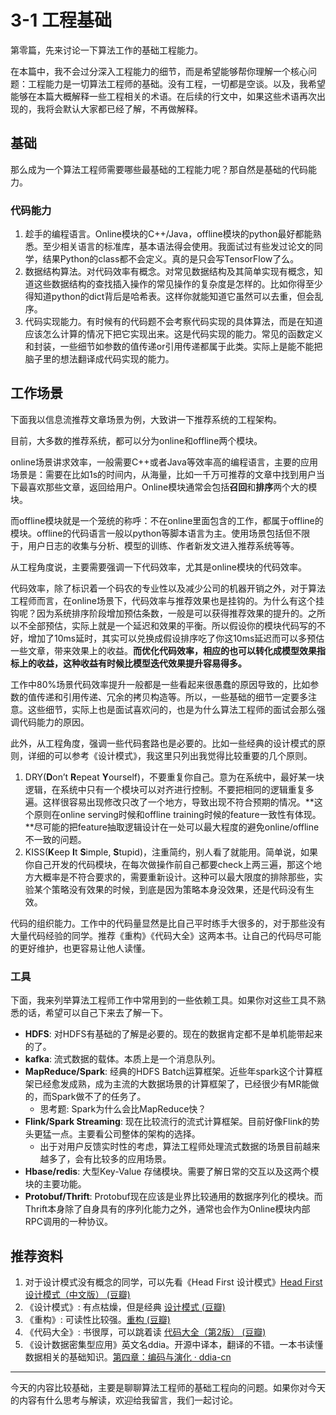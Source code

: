 # 3-1 工程基础


第零篇，先来讨论一下算法工作的基础工程能力。

在本篇中，我不会过分深入工程能力的细节，而是希望能够帮你理解一个核心问题：工程能力是一切算法工程师的基础。没有工程，一切都是空谈。以及，我希望能够在本篇大概解释一些工程相关的术语。在后续的行文中，如果这些术语再次出现的，我将会默认大家都已经了解，不再做解释。

## 基础

那么成为一个算法工程师需要哪些最基础的工程能力呢？那自然是基础的代码能力。

### 代码能力

1. 趁手的编程语言。Online模块的C++/Java，offline模块的python最好都能熟悉。至少相关语言的标准库，基本语法得会使用。我面试过有些发过论文的同学，结果Python的class都不会定义。真的是只会写TensorFlow了么。
2. 数据结构算法。对代码效率有概念。对常见数据结构及其简单实现有概念，知道这些数据结构的查找插入操作的常见操作的复杂度是怎样的。比如你得至少得知道python的dict背后是哈希表。这样你就能知道它虽然可以去重，但会乱序。
3. 代码实现能力。有时候有的代码题不会考察代码实现的具体算法，而是在知道应该怎么计算的情况下把它实现出来。这是代码实现的能力。常见的函数定义和封装，一些细节如参数的值传递or引用传递都属于此类。实际上是能不能把脑子里的想法翻译成代码实现的能力。

## 工作场景

下面我以信息流推荐文章场景为例，大致讲一下推荐系统的工程架构。

目前，大多数的推荐系统，都可以分为online和offline两个模块。

online场景讲求效率，一般需要C++或者Java等效率高的编程语言，主要的应用场景是：需要在比如1s的时间内，从海量，比如一千万可推荐的文章中找到用户当下最喜欢那些文章，返回给用户。Online模块通常会包括**召回**和**排序**两个大的模块。

而offline模块就是一个笼统的称呼：不在online里面包含的工作，都属于offline的模块。offline的代码语言一般以python等脚本语言为主。使用场景包括但不限于，用户日志的收集与分析、模型的训练、作者新发文进入推荐系统等等。

从工程角度说，主要需要强调一下代码效率，尤其是online模块的代码效率。

代码效率，除了标识着一个码农的专业性以及减少公司的机器开销之外，对于算法工程师而言，在online场景下，代码效率与推荐效果也是挂钩的。为什么有这个挂钩呢？因为系统排序阶段增加预估条数，一般是可以获得推荐效果的提升的。之所以不全部预估，实际上就是一个延迟和效果的平衡。所以假设你的模块代码写的不好，增加了10ms延时，其实可以兑换成假设排序吃了你这10ms延迟而可以多预估一些文章，带来效果上的收益。**而优化代码效率，相应的也可以转化成模型效果指标上的收益，这种收益有时候比模型迭代效果提升容易得多。**

工作中80%场景代码效率提升一般都是一些看起来很愚蠢的原因导致的，比如参数的值传递和引用传递、冗余的拷贝构造等。所以，一些基础的细节一定要多注意。这些细节，实际上也是面试喜欢问的，也是为什么算法工程师的面试会那么强调代码能力的原因。

此外，从工程角度，强调一些代码套路也是必要的。比如一些经典的设计模式的原则，详细的可以参考《设计模式》，我这里只列出我觉得比较重要的几个原则。

1. DRY(**D**on’t **R**epeat **Y**ourself)，不要重复你自己。意为在系统中，最好某一块逻辑，在系统中只有一个模块可以对齐进行控制。不要把相同的逻辑重复多遍。这样很容易出现修改只改了一个地方，导致出现不符合预期的情况。**这个原则在online serving时候和offline training时候的feature一致性有体现。**尽可能的把feature抽取逻辑设计在一处可以最大程度的避免online/offline不一致的问题。
2.  KISS(**K**eep **I**t **S**imple, **S**tupid)，注重简约，别人看了就能用。简单说，如果你自己开发的代码模块，在每次做操作前自己都要check上两三遍，那这个地方大概率是不符合要求的，需要重新设计。这种可以最大限度的排除那些，实验某个策略没有效果的时候，到底是因为策略本身没效果，还是代码没有生效。

代码的组织能力。工作中的代码量显然是比自己平时练手大很多的，对于那些没有大量代码经验的同学。推荐《重构》《代码大全》这两本书。让自己的代码尽可能的更好维护，也更容易让他人读懂。

### 工具

下面，我来列举算法工程师工作中常用到的一些依赖工具。如果你对这些工具不熟悉的话，希望可以自己下来去了解一下。

* **HDFS**: 对HDFS有基础的了解是必要的。现在的数据肯定都不是单机能带起来的了。
* **kafka**: 流式数据的载体。本质上是一个消息队列。
* **MapReduce/Spark**: 经典的HDFS Batch运算框架。近些年spark这个计算框架已经愈发成熟，成为主流的大数据场景的计算框架了，已经很少有MR能做的，而Spark做不了的任务了。
	* 思考题: Spark为什么会比MapReduce快？
* **Flink/Spark Streaming**: 现在比较流行的流式计算框架。目前好像Flink的势头更猛一点。主要看公司整体的架构的选择。
	* 出于对用户反馈实时性的考虑，算法工程师处理流式数据的场景目前越来越多了，会有比较多的应用场景。
* **Hbase/redis**: 大型Key-Value 存储模块。需要了解日常的交互以及这两个模块的主要功能。
* **Protobuf/Thrift**: Protobuf现在应该是业界比较通用的数据序列化的模块。而Thrift本身除了自身具有的序列化能力之外，通常也会作为Online模块内部RPC调用的一种协议。

## 推荐资料
1. 对于设计模式没有概念的同学，可以先看《Head First 设计模式》[Head First 设计模式（中文版） (豆瓣)](https://book.douban.com/subject/2243615/)
2. 《设计模式》: 有点枯燥，但是经典 [设计模式 (豆瓣)](https://book.douban.com/subject/1052241/)
3. 《重构》: 可读性比较强。[重构 (豆瓣)](https://book.douban.com/subject/4262627/)  
4. 《代码大全》: 书很厚，可以跳着读 [代码大全（第2版） (豆瓣)](https://book.douban.com/subject/1477390/)  
5. 《设计数据密集型应用》英文名ddia。开源中译本，翻译的不错。一本书读懂数据相关的基础知识。[第四章：编码与演化 · ddia-cn](https://vonng.gitbooks.io/ddia-cn/content/ch4.html)  



- - - -

今天的内容比较基础，主要是聊聊算法工程师的基础工程向的问题。如果你对今天的内容有什么思考与解读，欢迎给我留言，我们一起讨论。